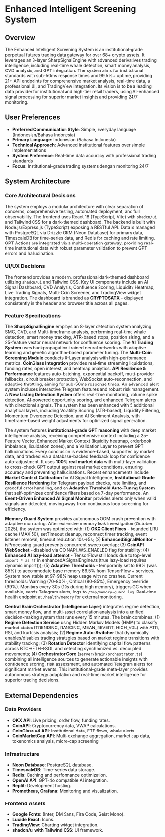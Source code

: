 # Enhanced Intelligent Screening System

## Overview
The Enhanced Intelligent Screening System is an institutional-grade perpetual futures trading data gateway for over 68+ crypto assets. It leverages an 8-layer SharpSignalEngine with advanced derivatives trading intelligence, including real-time whale detection, smart money analysis, CVD analysis, and GPT integration. The system aims for institutional standards with sub-50ms response times and 99.5%+ uptime, providing 21+ API endpoints for comprehensive market analysis, real-time data, a professional UI, and TradingView integration. Its vision is to be a leading data provider for institutional and high-tier retail traders, using AI-enhanced signal processing for superior market insights and providing 24/7 monitoring.

## User Preferences
- **Preferred Communication Style**: Simple, everyday language (Indonesian/Bahasa Indonesia)
- **Primary Language**: Indonesian (Bahasa Indonesia)
- **Technical Approach**: Advanced institutional features over simple implementations
- **System Preference**: Real-time data accuracy with professional trading standards
- **Focus**: Institutional-grade trading systems dengan monitoring 24/7

## System Architecture

### Core Architectural Decisions
The system employs a modular architecture with clear separation of concerns, comprehensive testing, automated deployment, and full observability. The frontend uses React 18 (TypeScript, Vite) with `shadcn/ui` and Tailwind CSS for a dark-themed dashboard. The backend is built with Node.js/Express.js (TypeScript) exposing a RESTful API. Data is managed with PostgreSQL via Drizzle ORM (Neon Database) for primary data, TimescaleDB for time-series data, and Redis for caching and rate limiting. GPT Actions are integrated via a multi-operation gateway, providing real-time institutional data with robust parameter validation to prevent GPT errors and hallucination.

### UI/UX Decisions
The frontend provides a modern, professional dark-themed dashboard utilizing `shadcn/ui` and Tailwind CSS. Key UI components include an AI Signal Dashboard, CVD Analysis, Confluence Scoring, Liquidity Heatmap, Live Trading Signals, Multi-Coin Screener, and TradingView widget integration. The dashboard is branded as **CRYPTOSATX** - displayed consistently in the header and browser title across all pages.

### Feature Specifications
The **SharpSignalEngine** employs an 8-layer detection system analyzing SMC, CVD, and Multi-timeframe analysis, performing real-time whale detection, smart money tracking, ATR-based stops, position sizing, and a 25-feature vector neural network for confluence scoring. The **AI Trading System** uses backpropagation-trained neural networks with adaptive learning and genetic algorithm-based parameter tuning. The **Multi-Coin Screening Module** conducts 8-Layer analysis with high-performance metrics. **CoinGlass Integration** provides real-time streaming liquidations, funding rates, open interest, and heatmap analytics. **API Resilience & Performance** features auto-batching, exponential backoff, multi-provider fallbacks, circuit breaker protection, WebSocket auto-reconnection, and adaptive throttling, aiming for sub-50ms response times. An advanced alert system includes interactive Telegram features and robust risk management. A **New Listing Detection System** offers real-time monitoring, volume spike detection, AI-powered opportunity scoring, and enhanced Telegram alerts with directional signals. The system has been enhanced with 5 additional analytical layers, including Volatility Scoring (ATR-based), Liquidity Filtering, Momentum Divergence Detection, and AI Sentiment Analysis, with timeframe-based weight adjustments for optimized signal generation.

The system features **institutional-grade GPT reasoning** with deep market intelligence analysis, receiving comprehensive context including a 25-Feature Vector, Enhanced Market Context (liquidity heatmap, orderbook imbalance, liquidation zones), and a Validation Layer to prevent GPT hallucinations. Every conclusion is evidence-based, supported by market data, and tracked via a database-backed feedback loop for confidence auto-adjustment. It uses **100% real market data** with multi-layer validation to cross-check GPT output against real market conditions, ensuring accuracy and preventing hallucinations. Recent enhancements include **Market Context Calibration** for AI Signal Intelligence, **Institutional-Grade Resilience Hardening** for Telegram payload checks, rate limiting, and graceful error handling, and an **Adaptive Threshold Auto-Tuning System** that self-optimizes confidence filters based on 7-day performance. An **Event-Driven Enhanced AI Signal Monitor** provides alerts only when valid signals are detected, moving away from continuous loop screening for efficiency.

**Memory Guard System** provides autonomous OOM crash prevention with adaptive monitoring. After extensive memory leak investigation (October 2025), the system was optimized with: (1) **OKX Client Fixes** - bounded LRU cache (MAX 50), setTimeout cleanup, reconnect timer tracking, event listener removal, timeout reduction 10s→5s; (2) **EnhancedSignalMonitor** - isProcessing guard prevents concurrent sweep overlap; (3) **CoinAPI WebSocket** - disabled via COINAPI_WS_ENABLED flag for stability; (4) **Enhanced AI lazy-load attempt** - TensorFlow still loads due to top-level `import * as tf` in enhancedAISignalEngine.ts (true lazy-load requires dynamic import()); (5) **Adaptive Thresholds** - temporarily set to 99% (was 85%) to accommodate base memory 86.5% from TensorFlow + services. System now stable at 97-98% heap usage with no crashes. Current thresholds: Warning (70-80%), Critical (80-85%), Emergency override (99%). Monitors every 30s (10s during high memory), triggers GC when available, sends Telegram alerts, logs to `/tmp/memory-guard.log`. Real-time health endpoint at `/health/memory` for external monitoring.

**Central Brain Orchestrator (Intelligence Layer)** integrates regime detection, smart money flow, and multi-asset correlation analysis into a unified decision-making system that runs every 15 minutes. The brain combines: (1) **Regime Detection Service** using Hidden Markov Models (HMM) to classify market states (TRENDING, RANGING, MEAN_REVERT, HIGH_VOL) with ATR, RSI, and kurtosis analysis; (2) **Regime Auto-Switcher** that dynamically enables/disables trading strategies based on market regime transitions with stability tracking; (3) **Rotation Detector** identifying capital flow patterns across BTC→ETH→SOL and detecting synchronized vs. decoupled movements; (4) **Orchestrator Core** (`server/brain/orchestrator.ts`) combining all intelligence sources to generate actionable insights with confidence scoring, risk assessment, and automated Telegram alerts for significant market events. This institutional-grade meta-layer provides autonomous strategy adaptation and real-time market intelligence for superior trading decisions.

## External Dependencies

### Data Providers
- **OKX API**: Live pricing, order flow, funding rates.
- **CoinAPI**: Cryptocurrency data, VWAP calculations.
- **CoinGlass v4 API**: Institutional data, ETF flows, whale alerts.
- **CoinMarketCap API**: Multi-exchange aggregation, market cap data, tokenomics analysis, micro-cap screening.

### Infrastructure
- **Neon Database**: PostgreSQL database.
- **TimescaleDB**: Time-series data storage.
- **Redis**: Caching and performance optimization.
- **OpenAI API**: GPT-4o compatible AI integration.
- **Replit**: Development hosting.
- **Prometheus, Grafana**: Monitoring and visualization.

### Frontend Assets
- **Google Fonts**: (Inter, DM Sans, Fira Code, Geist Mono).
- **Lucide React**: Icons.
- **TradingView**: Charting widget integration.
- **shadcn/ui with Tailwind CSS**: UI framework.